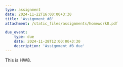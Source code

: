 ```yaml
---
type: assignment
date: 2024-11-22T16:00:00+3:30
title: 'Assignment #8'
attachment: /static_files/assignments/homework8.pdf

due_event: 
    type: due
    date: 2024-11-28T12:00:00+3:30
    description: 'Assignment #8 due'
---
```

This is HW8.
